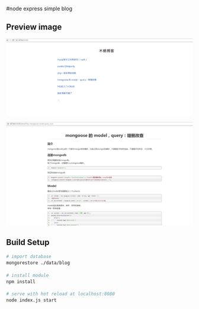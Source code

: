 #node express simple blog

## Preview image

 ![image](https://github.com/xiaoerbao/nodejs-express-simple-blog/blob/master/README/index.png)

 ![image](https://github.com/xiaoerbao/nodejs-express-simple-blog/blob/master/README/detail.png)

## Build Setup

``` bash
# import database
mongorestore ./data/blog

# install module
npm install

# serve with hot reload at localhost:8080
node index.js start

```